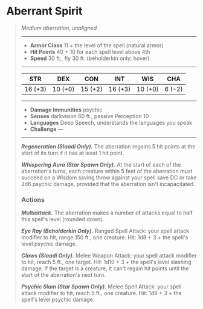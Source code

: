 # Aberrant Spirit
>*Medium aberration, unaligned*
>___
>- **Armor Class** 11 + the level of the spell (natural armor)
>- **Hit Points** 40 + 10 for each spell level above 4th
>- **Speed** 30 ft., fly 30 ft. (beholderkin only; hover)
>___
>|STR|DEX|CON|INT|WIS|CHA|
>|:---:|:---:|:---:|:---:|:---:|:---:|
>|16 (+3)|10 (+0)|15 (+2)|16 (+3)|10 (+0)|6 (-2)|
>___
>- **Damage Immunities** psychic
>- **Senses** darkvision 60 ft., passive Perception 10
>- **Languages** Deep Speech, understands the languages you speak
>- **Challenge** —
>___
>***Regeneration (Slaadi Only).*** The aberration regains 5 hit points at the start of its turn if it has at least 1 hit point.  
>
>***Whispering Aura (Star Spawn Only).*** At the start of each of the aberration's turns, each creature within 5 feet of the aberration must succeed on a Wisdom saving throw against your spell save DC or take 2d6 psychic damage, provided that the aberration isn't incapacitated.  
>
>### Actions
>***Multiattack.*** The aberration makes a number of attacks equal to half this spell's level (rounded down).  
>
>***Eye Ray (Beholderkin Only).*** Ranged Spell Attack: your spell attack modifier to hit, range 150 ft., one creature. Hit: 1d8 + 3 + the spell's level psychic damage.  
>
>***Claws (Slaadi Only).*** Melee Weapon Attack: your spell attack modifier to hit, reach 5 ft., one target. Hit: 1d10 + 3 + the spell's level slashing damage. If the target is a creature, it can't regain hit points until the start of the aberration's next turn.  
>
>***Psychic Slam (Star Spawn Only).*** Melee Spell Attack: your spell attack modifier to hit, reach 5 ft., one creature. Hit: 1d8 + 3 + the spell's level psychic damage.